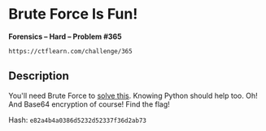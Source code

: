# Brute Force Is Fun!

**Forensics – Hard – Problem #365**

`https://ctflearn.com/challenge/365`


## Description

You'll need Brute Force to [solve this](./extra/image.jpg). Knowing Python
should help too. Oh! And Base64 encryption of course! Find the flag!

Hash: `e82a4b4a0386d5232d52337f36d2ab73`
